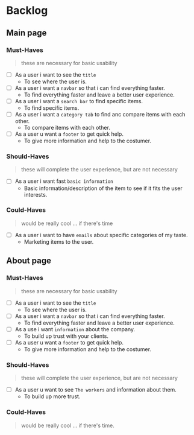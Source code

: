 # Backlog

## Main page

### Must-Haves

> these are necessary for basic usability

- [ ] As a user i want to see the `title`
  - To see where the user is.
- [ ] As a user i want a `navbar` so that i can find everything faster.
  - To find everything faster and leave a better user experience.
- [ ] As a user i want a `search bar` to find specific items.
  - To find specific items.
- [ ] As a user i want a `category tab` to find anc compare items with each
      other.
  - To compare items with each other.
- [ ] As a user u want a `footer` to get quick help.
  - To give more information and help to the costumer.

### Should-Haves

> these will complete the user experience, but are not necessary

- [ ] As a user i want fast `basic information`
  - Basic information/description of the item to see if it fits the user
    interests.

### Could-Haves

> would be really cool ... if there's time

- [ ] As a user i want to have `emails` about specific categories of my taste.
  - Marketing items to the user.

## About page

### Must-Haves

> these are necessary for basic usability

- [ ] As a user i want to see the `title`
  - To see where the user is.
- [ ] As a user i want a `navbar` so that i can find everything faster.
  - To find everything faster and leave a better user experience.
- [ ] As a use i want `information` about the company.
  - To build up trust with your clients.
- [ ] As a user u want a `footer` to get quick help.
  - To give more information and help to the costumer.

### Should-Haves

> these will complete the user experience, but are not necessary

- [ ] As a user u want to see `The workers` and information about them.
  - To build up more trust.

### Could-Haves

> would be really cool ... if there's time.
